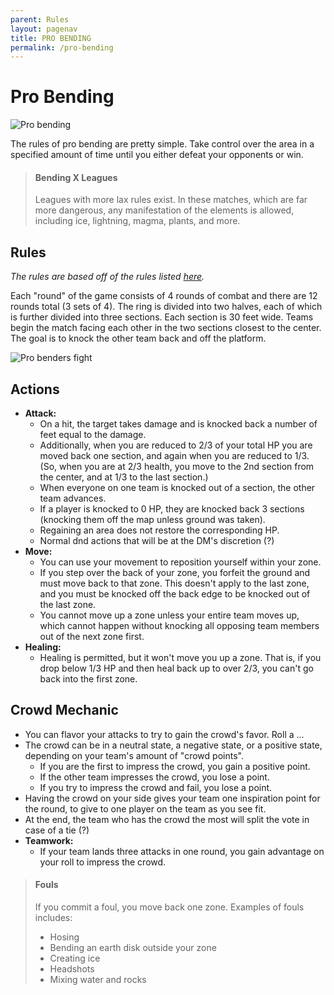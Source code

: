 ```yaml
---
parent: Rules
layout: pagenav
title: PRO BENDING
permalink: /pro-bending
---
```


# Pro Bending

![Pro bending](https://static.wikia.nocookie.net/avatar/images/0/0a/Pro-bending_Arena_interior.png)

The rules of pro bending are pretty simple. Take control over the area in a specified amount of time until you either defeat your opponents or win. 

> #### Bending X Leagues
> Leagues with more lax rules exist. In these matches, which are far more dangerous, any manifestation of the elements is allowed, including ice, lightning, magma, plants, and more.

## Rules
*The rules are based off of the rules listed [here](https://avatar.fandom.com/wiki/Pro-bending).*

Each "round" of the game consists of 4 rounds of combat and there are 12 rounds total (3 sets of 4). The ring is divided into two halves, each of which is further divided into three sections. Each section is 30 feet wide. Teams begin the match facing each other in the two sections closest to the center. The goal is to knock the other team back and off the platform.

![Pro benders fight](https://static.wikia.nocookie.net/avatar/images/3/3b/Pro-bending.png)

## Actions
- **Attack:**
    - On a hit, the target takes damage and is knocked back a number of feet equal to the damage.
    - Additionally, when you are reduced to 2/3 of your total HP you are moved back one section, and again when you are reduced to 1/3. (So, when you are at 2/3 health, you move to the 2nd section from the center, and at 1/3 to the last section.)
    - When everyone on one team is knocked out of a section, the other team advances.
    - If a player is knocked to 0 HP, they are knocked back 3 sections (knocking them off the map unless ground was taken).
    - Regaining an area does not restore the corresponding HP.
    - Normal dnd actions that will be at the DM's discretion (?)
- **Move:**
    - You can use your movement to reposition yourself within your zone.
    - If you step over the back of your zone, you forfeit the ground and must move back to that zone. This doesn't apply to the last zone, and you must be knocked off the back edge to be knocked out of the last zone.
    - You cannot move up a zone unless your entire team moves up, which cannot happen without knocking all opposing team members out of the next zone first. 
- **Healing:**
    - Healing is permitted, but it won't move you up a zone. That is, if you drop below 1/3 HP and then heal back up to over 2/3, you can't go back into the first zone.

## Crowd Mechanic
- You can flavor your attacks to try to gain the crowd's favor. Roll a ...
- The crowd can be in a neutral state, a negative state, or a positive state, depending on your team's amount of "crowd points".
    - If you are the first to impress the crowd, you gain a positive point.
    - If the other team impresses the crowd, you lose a point.
    - If you try to impress the crowd and fail, you lose a point.
- Having the crowd on your side gives your team one inspiration point for the round, to give to one player on the team as you see fit.
- At the end, the team who has the crowd the most will split the vote in case of a tie (?)
- **Teamwork:**
    - If your team lands three attacks in one round, you gain advantage on your roll to impress the crowd.

> #### Fouls
> If you commit a foul, you move back one zone. Examples of fouls includes:
> - Hosing
> - Bending an earth disk outside your zone
> - Creating ice
> - Headshots
> - Mixing water and rocks